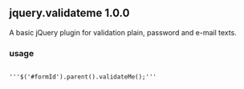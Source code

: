 ## jquery.validateme 1.0.0

A basic jQuery plugin for validation plain, password and e-mail texts.

### usage
<pre lang="javascript">
<code>
'''$('#formId').parent().validateMe();'''
</code>
</pre>